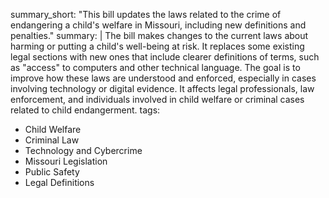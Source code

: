 summary_short: "This bill updates the laws related to the crime of endangering a child's welfare in Missouri, including new definitions and penalties."
summary: |
  The bill makes changes to the current laws about harming or putting a child's well-being at risk. It replaces some existing legal sections with new ones that include clearer definitions of terms, such as "access" to computers and other technical language. The goal is to improve how these laws are understood and enforced, especially in cases involving technology or digital evidence. It affects legal professionals, law enforcement, and individuals involved in child welfare or criminal cases related to child endangerment.
tags:
  - Child Welfare
  - Criminal Law
  - Technology and Cybercrime
  - Missouri Legislation
  - Public Safety
  - Legal Definitions
